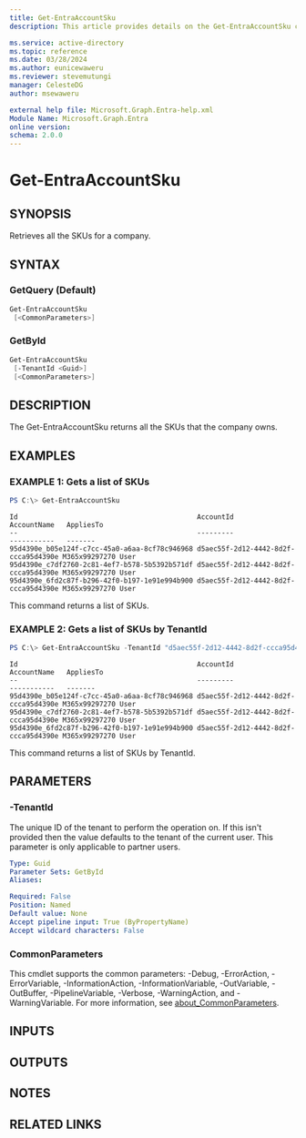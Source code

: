 ```yaml
---
title: Get-EntraAccountSku
description: This article provides details on the Get-EntraAccountSku command.

ms.service: active-directory
ms.topic: reference
ms.date: 03/28/2024
ms.author: eunicewaweru
ms.reviewer: stevemutungi
manager: CelesteDG
author: msewaweru

external help file: Microsoft.Graph.Entra-help.xml
Module Name: Microsoft.Graph.Entra
online version:
schema: 2.0.0
---
```


# Get-EntraAccountSku

## SYNOPSIS
Retrieves all the SKUs for a company.

## SYNTAX

### GetQuery (Default)
```powershell
Get-EntraAccountSku 
 [<CommonParameters>]
```

### GetById
```powershell
Get-EntraAccountSku 
 [-TenantId <Guid>] 
 [<CommonParameters>]
```

## DESCRIPTION
The Get-EntraAccountSku returns all the SKUs that the company owns.

## EXAMPLES

### EXAMPLE 1: Gets a list of SKUs
```powershell
PS C:\> Get-EntraAccountSku
```

```output
Id                                            AccountId                            AccountName   AppliesTo
--                                            ---------                            -----------   -------
95d4390e_b05e124f-c7cc-45a0-a6aa-8cf78c946968 d5aec55f-2d12-4442-8d2f-ccca95d4390e M365x99297270 User
95d4390e_c7df2760-2c81-4ef7-b578-5b5392b571df d5aec55f-2d12-4442-8d2f-ccca95d4390e M365x99297270 User
95d4390e_6fd2c87f-b296-42f0-b197-1e91e994b900 d5aec55f-2d12-4442-8d2f-ccca95d4390e M365x99297270 User
```

This command returns a list of SKUs.

### EXAMPLE 2: Gets a list of SKUs by TenantId
```powershell
PS C:\> Get-EntraAccountSku -TenantId "d5aec55f-2d12-4442-8d2f-ccca95d4390e"
```

```output
Id                                            AccountId                            AccountName   AppliesTo
--                                            ---------                            -----------   -------
95d4390e_b05e124f-c7cc-45a0-a6aa-8cf78c946968 d5aec55f-2d12-4442-8d2f-ccca95d4390e M365x99297270 User
95d4390e_c7df2760-2c81-4ef7-b578-5b5392b571df d5aec55f-2d12-4442-8d2f-ccca95d4390e M365x99297270 User
95d4390e_6fd2c87f-b296-42f0-b197-1e91e994b900 d5aec55f-2d12-4442-8d2f-ccca95d4390e M365x99297270 User
```

This command returns a list of SKUs by TenantId.

## PARAMETERS

### -TenantId
The unique ID of the tenant to perform the operation on.
If this isn't provided then the value defaults to
the tenant of the current user.
This parameter is only applicable to partner users.

```yaml
Type: Guid
Parameter Sets: GetById
Aliases:

Required: False
Position: Named
Default value: None
Accept pipeline input: True (ByPropertyName)
Accept wildcard characters: False
```

### CommonParameters
This cmdlet supports the common parameters: -Debug, -ErrorAction, -ErrorVariable, -InformationAction, -InformationVariable, -OutVariable, -OutBuffer, -PipelineVariable, -Verbose, -WarningAction, and -WarningVariable. For more information, see [about_CommonParameters](https://go.microsoft.com/fwlink/?LinkID=113216).

## INPUTS

## OUTPUTS

## NOTES

## RELATED LINKS
